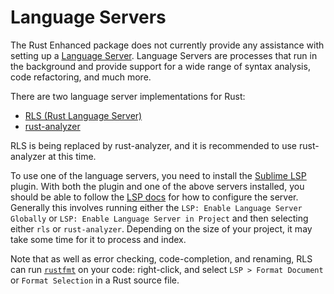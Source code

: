 # Language Servers

The Rust Enhanced package does not currently provide any assistance with setting up a [Language Server](https://microsoft.github.io/language-server-protocol/).
Language Servers are processes that run in the background and provide support for a wide range of syntax analysis, code refactoring, and much more.

There are two language server implementations for Rust:

* [RLS (Rust Language Server)](https://github.com/rust-lang/rls)
* [rust-analyzer](https://rust-analyzer.github.io/)

RLS is being replaced by rust-analyzer, and it is recommended to use rust-analyzer at this time.

To use one of the language servers, you need to install the [Sublime LSP](https://github.com/sublimelsp/LSP) plugin.
With both the plugin and one of the above servers installed, you should be able to follow the [LSP docs](https://lsp.readthedocs.io/en/latest/) for how to configure the server.
Generally this involves running either the `LSP: Enable Language Server Globally` or `LSP: Enable Language Server in Project` and then selecting either `rls` or `rust-analyzer`.
Depending on the size of your project, it may take some time for it to process and index.

Note that as well as error checking, code-completion, and renaming, RLS can run [`rustfmt`](https://github.com/rust-lang/rustfmt) on your code: right-click, and select `LSP > Format Document` or `Format Selection` in a Rust source file.
